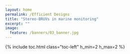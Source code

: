 ```yaml
---
layout: home
permalink: /Efficient Designs
title: "Stereo-BRUVs in marine monitoring"
excerpt: ""
image:
  feature: /banners/03_banner.jpg
---
```

{% include toc.html class="toc-left" h_min=2 h_max=2 %}
